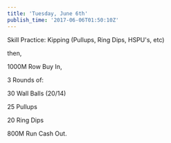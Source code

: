 ```yaml
---
title: 'Tuesday, June 6th'
publish_time: '2017-06-06T01:50:10Z'
---
```


Skill Practice: Kipping (Pullups, Ring Dips, HSPU's, etc)

then,

1000M Row Buy In,

3 Rounds of:

30 Wall Balls (20/14)

25 Pullups

20 Ring Dips

800M Run Cash Out.

 

 
